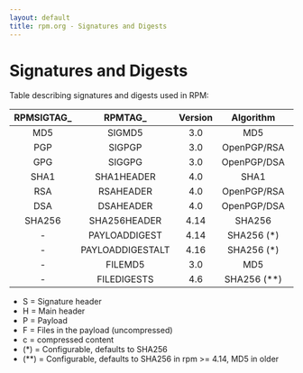```yaml
---
layout: default
title: rpm.org - Signatures and Digests
---
```

# Signatures and Digests

Table describing signatures and digests used in RPM:

|   RPMSIGTAG_   |      RPMTAG_      | Version | Algorithm      | Location |  Range  |
|     :---:      |    :-------:      |  :---:  |  :-----:       |   :--:   | :-----: |
|       MD5      |     SIGMD5        |   3.0   | MD5            |    S     |   HP    |
|       PGP      |     SIGPGP        |   3.0   | OpenPGP/RSA    |    S     |   HP    |      
|       GPG      |     SIGGPG        |   3.0   | OpenPGP/DSA    |    S     |   HP    |
|       SHA1     |   SHA1HEADER      |   4.0   | SHA1           |    S     |   H     |
|       RSA      |    RSAHEADER      |   4.0   | OpenPGP/RSA    |    S     |   H     |
|       DSA      |    DSAHEADER      |   4.0   | OpenPGP/DSA    |    S     |   H     |
|      SHA256    |  SHA256HEADER     |  4.14   | SHA256         |    S     |   H     |
|        -       |  PAYLOADDIGEST    |  4.14   | SHA256 (*)     |    H     |   Pc    |
|        -       |  PAYLOADDIGESTALT |  4.16   | SHA256 (*)     |    H     |   P     |
|        -       |     FILEMD5       |   3.0   | MD5            |    H     |   F     |
|        -       |   FILEDIGESTS     |   4.6   | SHA256 (**)    |    H     |   F     |

* S = Signature header
* H = Main header
* P = Payload
* F = Files in the payload (uncompressed)
* c = compressed content
* (*) = Configurable, defaults to SHA256
* (**) = Configurable, defaults to SHA256 in rpm >= 4.14, MD5 in older
